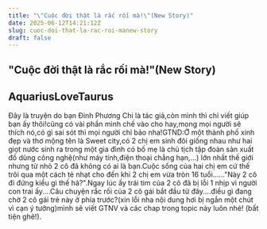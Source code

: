 ```yaml
---
title: "\"Cuộc đời thật là rắc rối mà!\"(New Story)"
date: 2025-06-12T14:21:12Z
slug: cuoc-doi-that-la-rac-roi-manew-story
draft: false
---
```


## "Cuộc đời thật là rắc rối mà!"(New Story)

## AquariusLoveTaurus

Đây là truyện do bạn Đinh Phương Chi là tác giả,còn mình thì chỉ viết giúp bạn ấy thôi!cũng có vài phần mình chế vào cho hay,mong mọi người sẽ thích nó,có gì sai sót thì mọi người chỉ bảo nha!GTND:Ở một thành phố xinh đẹp và thơ mộng tên là Sweet city,có 2 chị em sinh đôi giống nhau như hai giọt nước sinh ra trong một gia đình có bố mẹ là chủ tịch tập đoàn sản xuất đồ dùng công nghệ(như máy tính,điện thoại chẳng hạn,...) lớn nhất thế giới nhưng từ nhỏ 2 cô đã không có ai là bạn.Cuộc sống của hai chị em cứ thế trôi qua một cách tẻ nhạt cho đến khi 2 chị em vừa tròn 16 tuổi......"Này 2 cô đi đứng kiểu gì thế hả?".Ngay lúc ấy trái tim của 2 cô đã bị lỗi 1 nhịp vì người con trai ấy....Câu chuyện rắc rối của 2 cô gái bắt đầu từ đây....điều gì đang chờ 2 cô gái trẻ này ở phía trước?(xin lỗi nha nội dung hơi bị ngắn một chút vì cạn ý tưởng)mình sẽ viết GTNV và các chap trong topic này luôn nhé! (bất tiện ghê!).